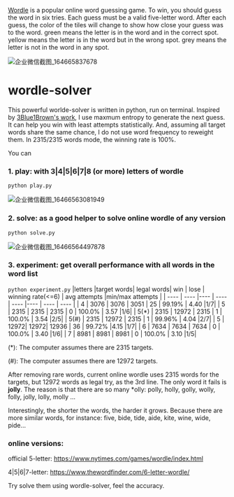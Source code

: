 [Wordle](https://www.nytimes.com/games/wordle/index.html) is a popular online word guessing game. To win, you should guess the word in six tries.
Each guess must be a valid five-letter word.
After each guess, the color of the tiles will change to show how close your guess was to the word.
green means the letter is in the word and in the correct spot.
yellow means the letter is in the word but in the wrong spot.
grey means the letter is not in the word in any spot.

![企业微信截图_164665837678](https://user-images.githubusercontent.com/8122099/157040041-e3ddafb1-d57d-4fab-bcad-345e750c8e37.png)

# wordle-solver
This powerful worlde-solver is written in python, run on terminal. Inspired by [3Blue1Brown's work](https://www.youtube.com/watch?v=v68zYyaEmEA), I use maxmum entropy to generate the next guess. It can help you win with least attempts statistically. And, assuming all target words share the same chance, I do not use word frequency to reweight them. In 2315/2315 words mode, the winning rate is 100%.

You can
### 1. play: with 3|4|5|6|7|8 (or more) letters of wordle
`python play.py` 

![企业微信截图_16466563081949](https://user-images.githubusercontent.com/8122099/157035008-85902e50-6b44-41bc-94ba-9f1c9742861c.png)

### 2. solve: as a good helper to solve online wordle of any version
`python solve.py`

![企业微信截图_16466564497878](https://user-images.githubusercontent.com/8122099/157035352-0add46ad-6588-4925-8909-5a5dd159dcc4.png)

### 3. experiment: get overall performance with all words in the word list
`python experiment.py`
|letters |target words| legal words| win | lose | winning rate(<=6) | avg attempts |min/max attempts |
|  ----  | ----  |----  | ----  | ----  |----  | ----  | ----  |
| 4  | 3076 | 3076 | 3051 | 25 | 99.19% | 4.40 |1/7|
| 5  | 2315 | 2315 | 2315 | 0  | 100.0% | 3.57 |1/6|
| 5(*) | 2315 | 12972 | 2315 | 1  | 100.0% | 3.54 |2/5|
| 5(#) | 2315 | 12972 | 2315 | 1  | 99.96% | 4.04 |2/7|
| 5  | 12972| 12972| 12936 | 36  | 99.72% |4.15 |1/7|
| 6  | 7634 | 7634 | 7634 | 0  | 100.0% | 3.40 |1/6|
| 7  | 8981 | 8981 | 8981 | 0  | 100.0% | 3.10 |1/5|

(*): The computer assumes there are 2315 targets.

(#): The computer assumes there are 12972 targets.

After removing rare words, current online wordle uses 2315 words for the targets, but 12972 words as legal try, as the 3rd line. The only word it fails is **jolly**. The reason is that there are so many *olly: polly, holly, golly, wolly, folly, jolly, lolly, molly ... 

Interestingly, the shorter the words, the harder it grows. Because there are more similar words, for instance: five, bide, tide, aide, kite, wine, wide, pide...

### online versions:

official 5-letter: https://www.nytimes.com/games/wordle/index.html

4|5|6|7-letter: https://www.thewordfinder.com/6-letter-wordle/

Try solve them using wordle-solver, feel the accuracy.
